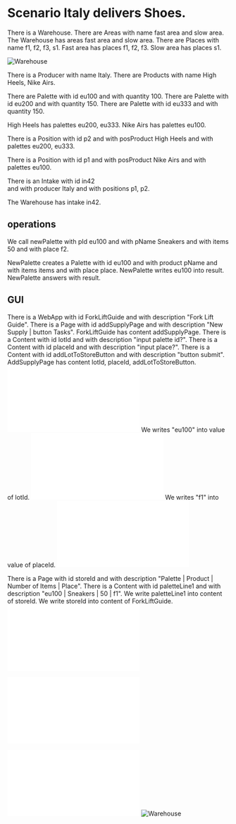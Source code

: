 # Scenario Italy delivers Shoes.

  There is a Warehouse.
  There are Areas with name fast area 
  and slow area.
  The Warehouse has areas fast area 
  and slow area.
  There are Places with name f1, f2, f3, s1.
  Fast area has places f1, f2, f3.
  Slow area has places s1.
  
![Warehouse](wareHouseAndPlaces.svg)

There is a Producer with name Italy. 
There are Products with name High Heels, Nike Airs.  

There are Palette with id eu100
and with quantity 100.
There are Palette with id eu200
and with quantity 150.
There are Palette with id  eu333
and with quantity  150.

High Heels has palettes eu200, eu333.
Nike Airs has palettes eu100.

There is a Position with id p2
and with posProduct High Heels
and with palettes eu200, eu333.

There is a Position with id p1
and with posProduct Nike Airs
and with palettes eu100.

There is an Intake with id in42  
and with producer Italy 
and with positions p1, p2.

The Warehouse has intake in42.


## operations
  We call newPalette with pId eu100
  and with pName Sneakers and with items 50
  and with place f2.

NewPalette creates a Palette with id eu100
and with product pName
and with items items
and with place place.
NewPalette writes eu100 into result.
NewPalette answers with result.  
  
 
## GUI
There is a WebApp with id ForkLiftGuide 
and with description "Fork Lift Guide".
There is a Page with id addSupplyPage 
and with description "New Supply | button Tasks".
ForkLiftGuide has content addSupplyPage.
There is a Content with id lotId 
and with description "input palette id?".
There is a Content with id placeId 
and with description "input place?".
There is a Content with id addLotToStoreButton and with description "button submit".
AddSupplyPage has content lotId, placeId, addLotToStoreButton.
![ForkLiftGuide](step03.html)
We writes "eu100" into value of lotId.
![ForkLiftGuide](step04.html)
We writes "f1" into value of placeId.
![ForkLiftGuide](step05.html)

There is a Page with id storeId 
and with description "Palette | Product | Number of Items | Place".
There is a Content with id paletteLine1
and with description "eu100 | Sneakers | 50 | f1".
We write paletteLine1 into content of storeId.
We write storeId into content of ForkLiftGuide.
![ForkLiftGuide](step06.html)


![ForkLiftGuide](step06.mockup.html)

![Warehouse](Tables.tables.html)
![Warehouse](Overview.yaml)

